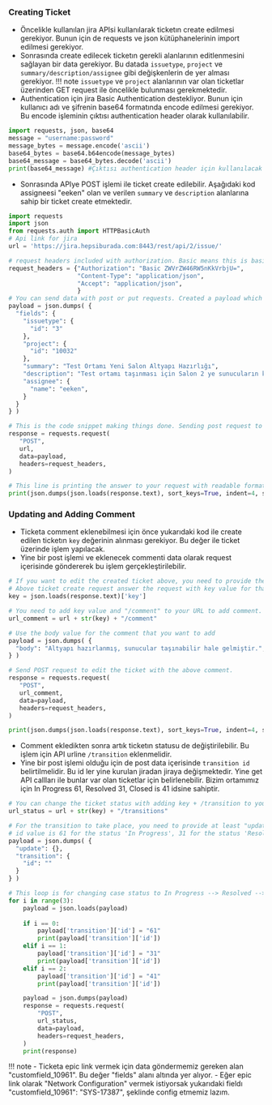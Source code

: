### Creating Ticket

 - Öncelikle kullanılan jira APIsi kullanılarak ticketın create edilmesi gerekiyor. Bunun için de requests ve json kütüphanelerinin import edilmesi gerekiyor.
 - Sonrasında create edilecek ticketın gerekli alanlarının editlenmesini sağlayan bir data gerekiyor. Bu datada `issuetype`, `project` ve `summary/description/assignee` gibi değişkenlerin de yer alması gerekiyor.
!!! note
	`issuetype` ve `project` alanlarının var olan ticketlar üzerinden GET request ile öncelikle bulunması gerekmektedir.
 - Authentication için jira Basic Authentication destekliyor. Bunun için kullanıcı adı ve şifrenin base64 formatında encode edilmesi gerekiyor. Bu encode işleminin çıktısı authentication header olarak kullanılabilir.

```python linenums="1" title="Encoding username and password"
import requests, json, base64
message = "username:password"
message_bytes = message.encode('ascii')
base64_bytes = base64.b64encode(message_bytes)
base64_message = base64_bytes.decode('ascii')
print(base64_message) #Çıktısı authentication header için kullanılacak
```
 
 - Sonrasında APIye POST işlemi ile ticket create edilebilir. Aşağıdaki kod assigneesi "eeken" olan ve verilen `summary` ve `description` alanlarına sahip bir ticket create etmektedir.

```python title="Creating jira ticket" linenums="1"
import requests
import json
from requests.auth import HTTPBasicAuth
# Api link for jira 
url = 'https://jira.hepsiburada.com:8443/rest/api/2/issue/'

# request headers included with authorization. Basic means this is basic authentication and meaningless stuff is base64 encrypted result for "username:pass"
request_headers = {"Authorization": "Basic ZWVrZW46RW5nKkVrbjU=",
                   "Content-Type": "application/json",
                   "Accept": "application/json",
                   }
# You can send data with post or put requests. Created a payload which is included with necessary info to create ticket and make it str with json.dumps
payload = json.dumps( {
  "fields": {
    "issuetype": {
      "id": "3"
    },
    "project": {
      "id": "10032"
    },
	"summary": "Test Ortamı Yeni Salon Altyapı Hazırlığı",
    "description": "Test ortamı taşınması için Salon 2 ye sunucuların kablo altyapısının hazırlanması.",
    "assignee": {
      "name": "eeken",
    }
  }
} )

# This is the code snippet making things done. Sending post request to the 'url' with 'request_headers' to post 'payload'
response = requests.request(
   "POST",
   url,
   data=payload,
   headers=request_headers,
)

# This line is printing the answer to your request with readable format.
print(json.dumps(json.loads(response.text), sort_keys=True, indent=4, separators=(",", ": ")))

```

### Updating and Adding Comment

 - Ticketa comment eklenebilmesi için önce yukarıdaki kod ile create edilen ticketın `key` değerinin alınması gerekiyor. Bu değer ile ticket üzerinde işlem yapılacak.
 - Yine bir post işlemi ve eklenecek commenti data olarak request içerisinde göndererek bu işlem gerçekleştirilebilir.

```python linenums="1" title="Adding comment"
# If you want to edit the created ticket above, you need to provide the 'key' or 'id' value for that ticket. Key value is much more understandable like SYS-17895.
# Above ticket create request answer the request with key value for that ticket. So, you can get the value and assign to a variable with below codeline.
key = json.loads(response.text)['key']

# You need to add key value and "/comment" to your URL to add comment.
url_comment = url + str(key) + "/comment"

# Use the body value for the comment that you want to add
payload = json.dumps( {
  "body": "Altyapı hazırlanmış, sunucular taşınabilir hale gelmiştir.",
} )

# Send POST request to edit the ticket with the above comment.
response = requests.request(
   "POST",
   url_comment,
   data=payload,
   headers=request_headers,
)

print(json.dumps(json.loads(response.text), sort_keys=True, indent=4, separators=(",", ": ")))

```

- Comment ekledikten sonra artık ticketın statusu de değiştirilebilir. Bu işlem için API urline `/transition` eklenmelidir. 
- Yine bir post işlemi olduğu için de post data içerisinde `transition id` belirtilmelidir. Bu id ler yine kurulan jiradan jiraya değişmektedir. Yine get API callları ile bunlar var olan ticketlar için belirlenebilir. Bizim ortamımız için In Progress 61, Resolved 31, Closed is 41 idsine sahiptir.

```python linenums="1" title="Updating Ticket"
# You can change the ticket status with adding key + /transition to you URL
url_status = url + str(key) + "/transitions"

# For the transition to take place, you need to provide at least "update" or "fields" value.
# id value is 61 for the status 'In Progress', 31 for the status 'Resolved' and 41 for the status 'Closed' for our workplace. These values will be different for different workplaces.
payload = json.dumps( {
  "update": {},
  "transition": {
    "id": ""
  }
} )

# This loop is for changing case status to In Progress --> Resolved --> Closed respectively.
for i in range(3):
    payload = json.loads(payload)
    
    if i == 0:
        payload['transition']['id'] = "61"
        print(payload['transition']['id'])
    elif i == 1:
        payload['transition']['id'] = "31"
        print(payload['transition']['id'])
    elif i == 2:
        payload['transition']['id'] = "41"
        print(payload['transition']['id'])

    payload = json.dumps(payload)
    response = requests.request(
        "POST",
        url_status,
        data=payload,
        headers=request_headers,
    )
    print(response)
``` 

!!! note
	- Ticketa epic link vermek için data göndermemiz gereken alan "customfield_10961". Bu değer "fields" alanı altında yer alıyor.
	- Eğer epic link olarak "Network Configuration" vermek istiyorsak yukarıdaki fieldı "customfield_10961": "SYS-17387", şeklinde config etmemiz lazım.